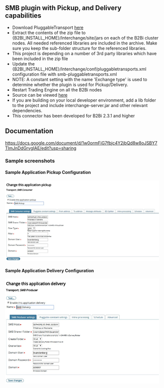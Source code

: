 ## SMB plugin with Pickup, and Delivery capabilities

* Download PluggableTransport [here](https://github.com/TurnUpTheBass/axway-b2bi-plugins/blob/master/b2bi-smb-plugin/distributions/b2b-smb.zip)
* Extract the contents of the zip file to {B2BI_INSTALL_HOME}/Interchange/site/jars on each of the B2Bi cluster nodes.  All needed referenced libraries are included in the archive. Make sure you keep the sub-folder structure for the referenced libraries.
* This project is depending on a number of 3rd party libraries which have been included in the zip file
* Update the {B2BI_INSTALL_HOME}/Interchange/conf/pluggabletransports.xml configuration file with smb-pluggabletransports.xml
* NOTE: A constant setting with the name 'Exchange type' is used to determine whether the plugin is used for Pickup/Delivery.
* Restart Trading Engine on all the B2Bi nodes
* Source can be viewed [here](https://github.com/TurnUpTheBass/axway-b2bi-plugins/tree/master/b2bi-smb-plugin) 
* If you are building on your local developer environment, add a lib folder to the project and include interchange-server.jar and other relevant dependencies. 
* This connector has been developed for B2Bi 2.3.1 and higher

## Documentation

https://docs.google.com/document/d/1w0ormFiG7fbjc4Y2jbQd8w8oJSBY7TlmJnDdGrvgIAE/edit?usp=sharing


### Sample screenshots

#### Sample Application Pickup Configuration
![Sample Application Pickup Configuration](distributions/screenshots/B2Bi_SMB_ApplicationPickup.jpg)


#### Sample Application Delivery Configuration
![Sample Application Delivery Configuration](distributions/screenshots/B2Bi_SMB_ApplicationDelivery.jpg)
